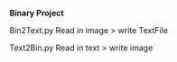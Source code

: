 **Binary Project**

Bin2Text.py
Read in image > write TextFile

Text2Bin.py
Read in text > write image



